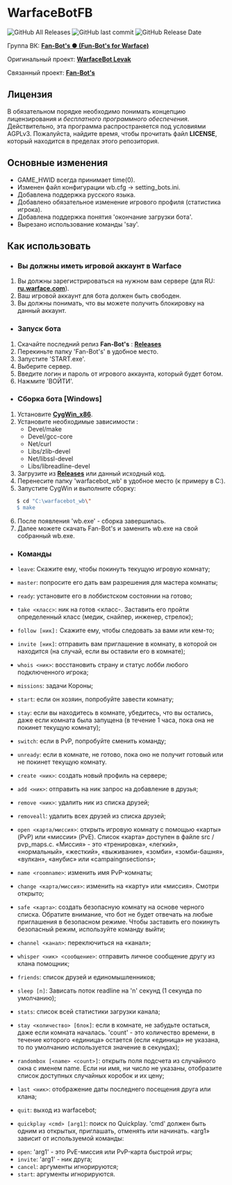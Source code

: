 # WarfaceBotFB 
![GitHub All Releases](https://img.shields.io/github/downloads/Lako-FC/warfacebot_fb/total?color=%231DC8EE&label=DOWNLOADS&logo=GitHub&logoColor=%231DC8EE&style=flat-square)
![GitHub last commit](https://img.shields.io/github/last-commit/Lako-FC/warfacebot_fb?color=%231DC8EE&label=LAST%20COMMIT&style=flat-square)
![GitHub Release Date](https://img.shields.io/github/release-date/Lako-FC/warfacebot_fb?color=%231DC8EE&label=RELEASE%20DATE&style=flat-square)


Группа ВК: **[Fan-Bot's ● (Fun-Bot's for Warface)][group_vk]**

Оригинальный проект: **[WarfaceBot Levak][wbl]**

Связанный проект: **[Fan-Bot's][fanbots]**

[my_vk]: https://vk.com/dlako
[group_vk]: https://vk.com/fanbots_wf
[wbl]: https://github.com/Levak/warfacebot
[wf_ru]: https://ru.warface.com/
[cygwin]: https://cygwin.com/install.html
[releases]: https://github.com/Lako-FC/warfacebot_fb/releases/
[releases_fanbots]: https://www.google.com/
[fanbots]: https://www.google.com/

## Лицензия

В обязательном порядке необходимо понимать концепцию лицензирования и _бесплатного программного обеспечения_. Действительно, эта программа распространяется под условиями AGPLv3. Пожалуйста, найдите время, чтобы прочитать файл
**LICENSE**, который находится в пределах этого репозитория.

## Основные изменения

- GAME_HWID всегда принимает time(0).
- Изменен файл конфигурации wb.cfg -> setting_bots.ini.
- Добавлена поддержка русского языка.
- Добавлено обязательное изменение игрового профиля (статистика игрока).
- Добавлена поддержка понятия 'окончание загрузки бота'.
- Вырезано использование команды 'say'.

## Как использовать

- ### Вы должны иметь игровой аккаунт в Warface

1. Вы должны зарегистрироваться на нужном вам сервере (для RU: **[ru.warface.com][wf_ru]**). 
2. Ваш игровой аккаунт для бота должен быть свободен.
3. Вы должны понимать, что вы можете получить блокировку на данный аккаунт.

- ### Запуск бота
1. Скачайте последний релиз **Fan-Bot's** : **[Releases][releases_fanbots]**
2. Перекиньте папку 'Fan-Bot's' в удобное место.
3. Запустите 'START.exe'.
4. Выберите сервер.
5. Введите логин и пароль от игрового аккаунта, который будет ботом.
6. Нажмите 'ВОЙТИ'.

- ### Сборка бота [Windows]
1. Установите **[CygWin_x86][cygwin]**.
2. Установите необходимые зависимости :
    - Devel/make
    - Devel/gcc-core
    - Net/curl
    - Libs/zlib-devel
    - Net/libssl-devel
    - Libs/libreadline-devel
3. Загрузите из **[Releases][releases]** или данный исходный код.
4. Перенесите папку 'warfacebot_wb' в удобное место (к примеру в C:\).
5. Запустите CygWin и выполните сборку:
```bash
   $ cd "C:\warfacebot_wb\"
   $ make
```
6. После появления 'wb.exe' - сборка завершилась.
7. Далее можете скачать Fan-Bot's и заменить wb.exe на свой собранный wb.exe.

- ### Команды
- `leave`: Скажите ему, чтобы покинуть текущую игровую комнату;
- `master`: попросите его дать вам разрешения для мастера комнаты;
- `ready`: установите его в лоббистском состоянии на готово;
- `take <класс>`: ник на готов <класс-. Заставить его пройти определенный класс (медик, снайпер, инженер, стрелок);
- `follow [ник]:` Скажите ему, чтобы следовать за вами или кем-то;
- `invite [ник]`: отправить вам приглашение в комнату, в которой он находится (на случай, если вы оставили его в комнате);
- `whois <ник>`: восстановить страну и статус лобби любого подключенного игрока;
- `missions`: задачи Короны;
- `start`: если он хозяин, попробуйте завести комнату;
- `stay`: если вы находитесь в комнате, убедитесь, что вы остались, даже если комната была запущена (в течение 1 часа, пока она не покинет текущую комнату);
- `switch`: если в PvP, попробуйте сменить команду;
- `unready`: если в комнате, не готово, пока оно не получит готовый или не покинет текущую комнату.

- `create <ник>`: создать новый профиль на сервере;
- `add <ник>`: отправить на ник запрос на добавление в друзья;
- `remove <ник>`: удалить ник из списка друзей;
- `removeall`: удалить всех друзей из списка друзей;
- `open <карта/миссия>`: открыть игровую комнату с помощью «карты» (PvP) или «миссии» (PvE). Список «карта» доступен в файле src / pvp_maps.c. «Миссия» - это «тренировка», «легкий», «нормальный», «жесткий», «выживание», «зомби», «зомби-башня», «вулкан», «анубис» или «campaingnsections»;
- `name <roomname>`: изменить имя PvP-комнаты;
- `change <карта/миссия>`: изменить на «карту» или «миссия». Смотри открыто;
- `safe <карта>`: создать безопасную комнату на основе черного списка. Обратите внимание, что бот не будет отвечать на любые приглашения в безопасном режиме. Чтобы заставить его покинуть безопасный режим, используйте команду выйти;
- `channel <канал>`: переключиться на «канал»;
- `whisper <ник> <сообщение>`: отправить личное сообщение другу из клана помощник;
- `friends`: список друзей и единомышленников;
- `sleep [n]`: Зависать поток readline на 'n' секунд (1 секунда по умолчанию);
- `stats`: список всей статистики загрузки канала;
- `stay <количество> [блок]`: если в комнате, не забудьте остаться, даже если комната началась. 'count' - это количество времени, в течение которого «единица» остается (если «единица» не указана, то по умолчанию используется значение в секундах);
- `randombox [<name> <count>]`: открыть поля подсчета из случайного окна с именем name. Если ни имя, ни число не указаны, отобразите список доступных случайных коробок и их цену;
- `last <ник>`: отображение даты последнего посещения друга или клана;
- `quit`: выход из warfacebot;

- `quickplay <cmd> [arg1]`: поиск по Quickplay. 'cmd' должен быть одним из открытых, приглашать, отменять или начинать. «arg1» зависит от используемой команды:
+ `open`: 'arg1' - это PvE-миссия или PvP-карта быстрой игры;
+ `invite`: 'arg1' - ник друга;
+ `cancel`: аргументы игнорируются;
+ `start`: аргументы игнорируются.
